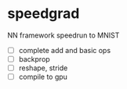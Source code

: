 # speedgrad
NN framework speedrun to MNIST

* [ ] complete add and basic ops
* [ ] backprop
* [ ] reshape, stride
* [ ] compile to gpu
